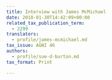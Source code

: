 ```yaml
---
title: Interview with James McMichael
date: 2018-01-30T14:42:09+00:00
related_tax_publication_term:
  - 2299
translators:
  - profile/james-mcmichael.md
tax_issue: AGNI 46
authors:
  - profile/sue-d-burton.md
tax_format: Print

---
```

